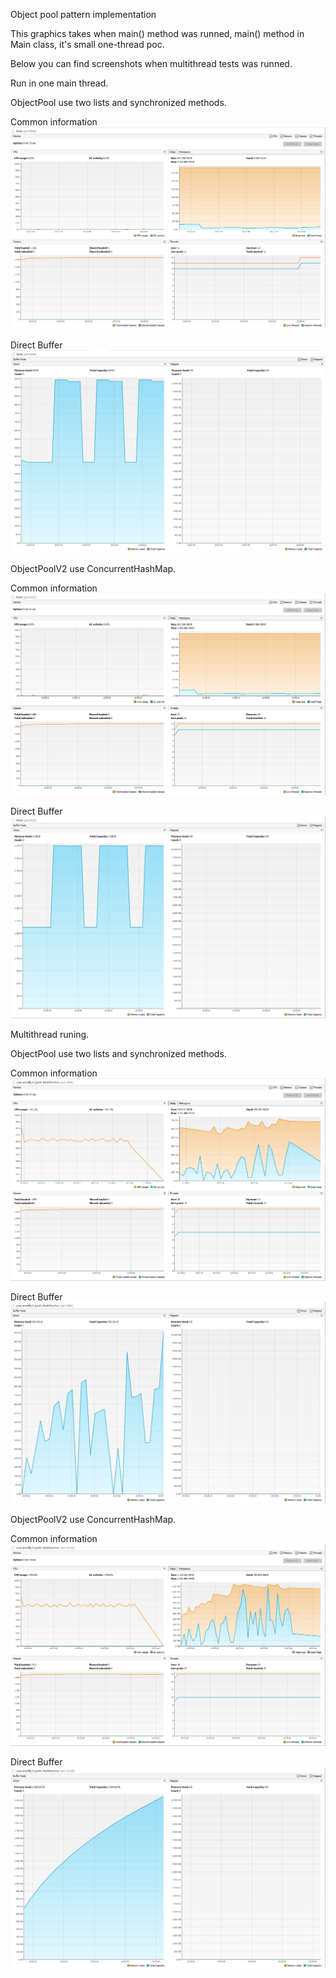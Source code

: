 Object pool pattern implementation

This graphics takes when main() method was runned, main() method in Main class, it's small one-thread poc.

Below you can find screenshots when multithread tests was runned.

Run in one main thread.

ObjectPool use two lists and synchronized methods.

Common information
![alt text](https://github.com/miramax777/ObjectPooling/blob/master/Object_pool_v1_common_information.png?raw=true)

Direct Buffer
![alt text](https://github.com/miramax777/ObjectPooling/blob/master/Object_pool_v1_direct_buffer.png?raw=true)


ObjectPoolV2 use ConcurrentHashMap.

Common information
![alt text](https://github.com/miramax777/ObjectPooling/blob/master/Object_pool_v2_common_information.png?raw=true)

Direct Buffer
![alt text](https://github.com/miramax777/ObjectPooling/blob/master/Object_pool_v2_direct_buffer.png?raw=true)


Multithread runing.

ObjectPool use two lists and synchronized methods.

Common information
![alt text](https://github.com/miramax777/ObjectPooling/blob/master/Object_pool_v1_multithread_common_information.png?raw=true)

Direct Buffer
![alt text](https://github.com/miramax777/ObjectPooling/blob/master/Object_pool_v1_multithread_direct_buffer.png?raw=true)


ObjectPoolV2 use ConcurrentHashMap.

Common information
![alt text](https://github.com/miramax777/ObjectPooling/blob/master/Object_pool_v2_multithread_common_information.png?raw=true)

Direct Buffer
![alt text](https://github.com/miramax777/ObjectPooling/blob/master/Object_pool_v2_multithread_direct_buffer.png?raw=true)
